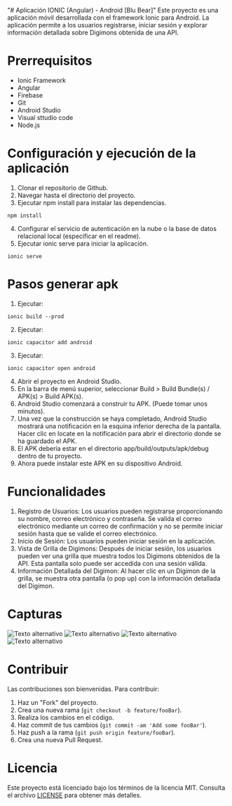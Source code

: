 "# Aplicación IONIC (Angular) - Android [Blu Bear]"
Este proyecto es una aplicación móvil desarrollada con el framework Ionic para Android. La aplicación permite a los
usuarios registrarse, iniciar sesión y explorar información detallada sobre Digimons obtenida de una API.

# Prerrequisitos

- Ionic Framework
- Angular
- Firebase
- Git
- Android Studio
- Visual sttudio code
- Node.js

# Configuración y ejecución de la aplicación

1. Clonar el repositorio de Github.
2. Navegar hasta el directorio del proyecto.
3. Ejecutar npm install para instalar las dependencias.

```terminal
npm install
```

4. Configurar el servicio de autenticación en la nube o la base de datos relacional local (especificar en el readme).
5. Ejecutar ionic serve para iniciar la aplicación.

```terminal
ionic serve
```

# Pasos generar apk

1. Ejecutar:

```terminal
ionic build --prod
```

2. Ejecutar:

```terminal
ionic capacitor add android
```

3. Ejecutar:

```terminal
ionic capacitor open android
```

4. Abrir el proyecto en Android Studio.
5. En la barra de menú superior, seleccionar Build > Build Bundle(s) / APK(s) > Build APK(s).
6. Android Studio comenzará a construir tu APK. (Puede tomar unos minutos).
7. Una vez que la construcción se haya completado, Android Studio mostrará una notificación en la esquina inferior derecha de la pantalla. Hacer clic en locate en la notificación para abrir el directorio donde se ha guardado el APK.
8. El APK debería estar en el directorio app/build/outputs/apk/debug dentro de tu proyecto.
9. Ahora puede instalar este APK en su dispositivo Android.

# Funcionalidades

1. Registro de Usuarios: Los usuarios pueden registrarse proporcionando su nombre, correo electrónico y contraseña. Se valida el correo electrónico mediante un correo de confirmación y no se permite iniciar sesión hasta que se valide el correo electrónico.
2. Inicio de Sesión: Los usuarios pueden iniciar sesión en la aplicación.
3. Vista de Grilla de Digimons: Después de iniciar sesión, los usuarios pueden ver una grilla que muestra todos los Digimons obtenidos de la API. Esta pantalla solo puede ser accedida con una sesión válida.
4. Información Detallada del Digimon: Al hacer clic en un Digimon de la grilla, se muestra otra pantalla (o pop up) con la información detallada del Digimon.

# Capturas

![Texto alternativo](https://drive.google.com/file/d/1AHrg4lzeC8okGGVXb038UDAkGLRXqu0i/view?usp=sharing)
![Texto alternativo](https://drive.google.com/file/d/1AHG4_WKPmn1WoD8vVPDn2wzTsPGlsTus/view?usp=drive_link)
![Texto alternativo](https://drive.google.com/file/d/1AFp0Qat41QH7R3TxFyCEKORifp78vbeo/view?usp=drive_link)
![Texto alternativo](https://drive.google.com/file/d/1AA5GkMwWCZ9wq7ui8cdxtqwk5mUn9dkT/view?usp=drive_link)

# Contribuir

Las contribuciones son bienvenidas. Para contribuir:

1. Haz un "Fork" del proyecto.
2. Crea una nueva rama (`git checkout -b feature/fooBar`).
3. Realiza los cambios en el código.
4. Haz commit de tus cambios (`git commit -am 'Add some fooBar'`).
5. Haz push a la rama (`git push origin feature/fooBar`).
6. Crea una nueva Pull Request.

# Licencia

Este proyecto está licenciado bajo los términos de la licencia MIT. Consulta el archivo [LICENSE](LICENSE) para obtener más detalles.
